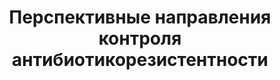 ---
key: 17_R1_01_01
title: Перспективные направления контроля антибиотикорезистентности
format: conference
day: 2019-10-17
time: 9.30 – 10.00
tags:
  - keynote
speakers: [
  kozlov_rs
]
draft: false
---